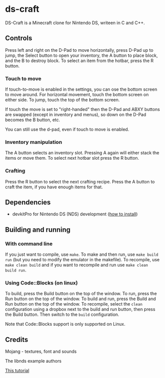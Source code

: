 # ds-craft

DS-Craft is a Minecraft clone for Nintendo DS, writeen in C and C++.

## Controls

Press left and right on the D-Pad to move horizontally, press D-Pad up to jump, the Select button to open your inventory, the A button to place block, and the B to destroy block. To select an item from the hotbar, press the R button.

### Touch to move

If touch-to-move is enabled in the settings, you can ose the bottom screen to move around. For horizontal movement, touch the bottom screen on either side. To jump, touch the top of the bottom screen.

If touch the move is set to "right-handed" then the D-Pad and ABXY buttons are swapped (except in inventory and menus), so down on the D-Pad becomes the B button, etc.

You can still use the d-pad, even if touch to move is enabled.

### Inventory manipulation

The A button selects an inventory slot. Pressing A again will either stack the items or move them. To select next hotbar slot press the R button.

### Crafting

Press the R button to select the next crafting recipe. Press the A button to craft the item, if you have enough items for that.

## Dependencies

- devkitPro for Nintendo DS (NDS) development ([how to install](https://devkitpro.org/wiki/Getting_Started))

## Building and running

### With command line

If you just want to compile, use `make`. To make and then run, use `make build run` (but you need to modify the emulator in the makefile). To recompile, use `make clean build` and if you want to recompile and run use `make clean build run`.

### Using Code::Blocks (on linux)

To build, press the Build button on the top of the window. To run, press the Run button on the top of the window. To build and run, press the Build and Run button on the top of the window. To recompile, select the `clean` configuration using a dropbox next to the build and run button, then press the Build button. Then switch to the `build` configuration.

Note that Code::Blocks support is only supported on Linux.

## Credits

Mojang - textures, font and sounds

The libnds example authors

[This tutorial](https://www.youtube.com/watch?v=yb6QJl6mqf4)
